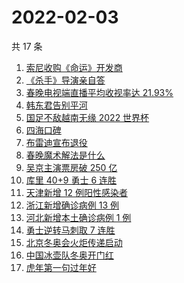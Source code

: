 # 2022-02-03

共 17 条

<!-- BEGIN -->
<!-- 最后更新时间 Thu Feb 03 2022 05:12:16 GMT+0800 (China Standard Time) -->

1. [索尼收购《命运》开发商](https://www.zhihu.com/search?q=索尼收购bungie)
1. [《杀手》导演亲自答](https://www.zhihu.com/search?q=这个杀手不太冷静)
1. [春晚电视端直播平均收视率达 21.93%](https://www.zhihu.com/search?q=春晚收视率)
1. [韩东君告别平河](https://www.zhihu.com/search?q=长津湖)
1. [国足不敌越南无缘 2022 世界杯](https://www.zhihu.com/search?q=国足)
1. [四海口碑](https://www.zhihu.com/search?q=四海)
1. [布雷迪宣布退役](https://www.zhihu.com/search?q=布雷迪)
1. [春晚魔术解法是什么](https://www.zhihu.com/search?q=春晚魔术解法)
1. [吴京主演票房破 250 亿](https://www.zhihu.com/search?q=吴京主演票房)
1. [库里 40+9 勇士 6 连胜](https://www.zhihu.com/search?q=勇士)
1. [天津新增 12 例阳性感染者](https://www.zhihu.com/search?q=天津疫情)
1. [浙江新增确诊病例 13 例](https://www.zhihu.com/search?q=浙江疫情)
1. [河北新增本土确诊病例 1 例](https://www.zhihu.com/search?q=河北疫情)
1. [勇士逆转马刺取 7 连胜](https://www.zhihu.com/search?q=勇士)
1. [北京冬奥会火炬传递启动](https://www.zhihu.com/search?q=冬奥会火炬传递)
1. [中国冰壶队冬奥开门红](https://www.zhihu.com/search?q=冬奥冰壶)
1. [虎年第一句过年好](https://www.zhihu.com/search?q=虎年第一句过年好)

<!-- END -->
